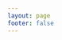 ```yaml
---
layout: page
footer: false
---
```

<GameEntranceV id="h51943" src="/classic/emulatorJS-4.0.12/games/1943/index.html?language=zh-CN" :resetHeight=false></GameEntranceV>